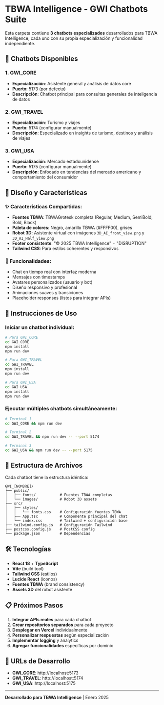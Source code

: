 # TBWA Intelligence - GWI Chatbots Suite

Esta carpeta contiene **3 chatbots especializados** desarrollados para TBWA Intelligence, cada uno con su propia especialización y funcionalidad independiente.

## 🤖 **Chatbots Disponibles**

### 1. **GWI_CORE**
- **Especialización**: Asistente general y análisis de datos core
- **Puerto**: 5173 (por defecto)
- **Descripción**: Chatbot principal para consultas generales de inteligencia de datos

### 2. **GWI_TRAVEL** 
- **Especialización**: Turismo y viajes
- **Puerto**: 5174 (configurar manualmente)
- **Descripción**: Especializado en insights de turismo, destinos y análisis de viajes

### 3. **GWI_USA**
- **Especialización**: Mercado estadounidense
- **Puerto**: 5175 (configurar manualmente)
- **Descripción**: Enfocado en tendencias del mercado americano y comportamiento del consumidor

## 🎨 **Diseño y Características**

### ✨ **Características Compartidas:**
- **Fuentes TBWA**: TBWAGrotesk completa (Regular, Medium, SemiBold, Bold, Black)
- **Paleta de colores**: Negro, amarillo TBWA (#FFFF00), grises
- **Robot 3D**: Asistente virtual con imágenes `3D_AI_front_view.png` y `3D_AI_Half_view.png`
- **Footer consistente**: "© 2025 TBWA Intelligence" + "DISRUPTION"
- **Tailwind CSS**: Para estilos coherentes y responsivos

### 🎯 **Funcionalidades:**
- Chat en tiempo real con interfaz moderna
- Mensajes con timestamps
- Avatares personalizados (usuario y bot)
- Diseño responsivo y profesional
- Animaciones suaves y transiciones
- Placeholder responses (listos para integrar APIs)

## 🚀 **Instrucciones de Uso**

### **Iniciar un chatbot individual:**

```bash
# Para GWI_CORE
cd GWI_CORE
npm install
npm run dev

# Para GWI_TRAVEL  
cd GWI_TRAVEL
npm install
npm run dev

# Para GWI_USA
cd GWI_USA
npm install
npm run dev
```

### **Ejecutar múltiples chatbots simultáneamente:**

```bash
# Terminal 1
cd GWI_CORE && npm run dev

# Terminal 2  
cd GWI_TRAVEL && npm run dev -- --port 5174

# Terminal 3
cd GWI_USA && npm run dev -- --port 5175
```

## 📁 **Estructura de Archivos**

Cada chatbot tiene la estructura idéntica:

```
GWI_[NOMBRE]/
├── public/
│   ├── fonts/           # Fuentes TBWA completas
│   └── images/          # Robot 3D assets
├── src/
│   ├── styles/
│   │   └── fonts.css    # Configuración fuentes TBWA
│   ├── App.tsx          # Componente principal del chat
│   └── index.css        # Tailwind + configuración base
├── tailwind.config.js   # Configuración Tailwind
├── postcss.config.js    # PostCSS config
└── package.json         # Dependencias
```

## 🛠 **Tecnologías**

- **React 18** + **TypeScript**
- **Vite** (build tool)
- **Tailwind CSS** (estilos)
- **Lucide React** (iconos)
- **Fuentes TBWA** (brand consistency)
- **Assets 3D** del robot asistente

## 📋 **Próximos Pasos**

1. **Integrar APIs reales** para cada chatbot
2. **Crear repositorios separados** para cada proyecto
3. **Desplegar en Vercel** individualmente
4. **Personalizar respuestas** según especialización
5. **Implementar logging** y analytics
6. **Agregar funcionalidades** específicas por dominio

## 🎯 **URLs de Desarrollo**

- **GWI_CORE**: http://localhost:5173
- **GWI_TRAVEL**: http://localhost:5174  
- **GWI_USA**: http://localhost:5175

---

**Desarrollado para TBWA Intelligence** | Enero 2025 